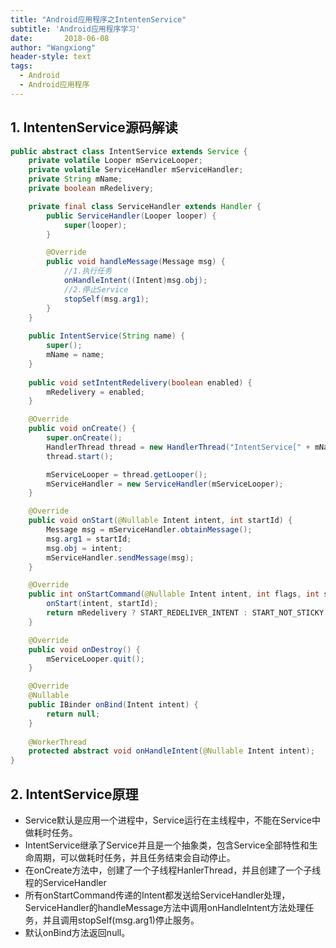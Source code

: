 ```yaml
---
title: "Android应用程序之IntentenService"
subtitle: 'Android应用程序学习'
date:       2018-06-08
author: "Wangxiong"
header-style: text
tags:
  - Android
  - Android应用程序
---
```

## 1. IntentenService源码解读

```java
public abstract class IntentService extends Service {
    private volatile Looper mServiceLooper;
    private volatile ServiceHandler mServiceHandler;
    private String mName;
    private boolean mRedelivery;

    private final class ServiceHandler extends Handler {
        public ServiceHandler(Looper looper) {
            super(looper);
        }

        @Override
        public void handleMessage(Message msg) {
            //1.执行任务
            onHandleIntent((Intent)msg.obj);
            //2.停止Service
            stopSelf(msg.arg1);
        }
    }
    
    public IntentService(String name) {
        super();
        mName = name;
    }
    
    public void setIntentRedelivery(boolean enabled) {
        mRedelivery = enabled;
    }

    @Override
    public void onCreate() {
        super.onCreate();
        HandlerThread thread = new HandlerThread("IntentService[" + mName + "]");
        thread.start();

        mServiceLooper = thread.getLooper();
        mServiceHandler = new ServiceHandler(mServiceLooper);
    }

    @Override
    public void onStart(@Nullable Intent intent, int startId) {
        Message msg = mServiceHandler.obtainMessage();
        msg.arg1 = startId;
        msg.obj = intent;
        mServiceHandler.sendMessage(msg);
    }

    @Override
    public int onStartCommand(@Nullable Intent intent, int flags, int startId) {
        onStart(intent, startId);
        return mRedelivery ? START_REDELIVER_INTENT : START_NOT_STICKY;
    }

    @Override
    public void onDestroy() {
        mServiceLooper.quit();
    }

    @Override
    @Nullable
    public IBinder onBind(Intent intent) {
        return null;
    }
    
    @WorkerThread
    protected abstract void onHandleIntent(@Nullable Intent intent);
}
```

## 2. IntentService原理

- Service默认是应用一个进程中，Service运行在主线程中，不能在Service中做耗时任务。
- IntentService继承了Service并且是一个抽象类，包含Service全部特性和生命周期，可以做耗时任务，并且任务结束会自动停止。
- 在onCreate方法中，创建了一个子线程HanlerThread，并且创建了一个子线程的ServiceHandler
- 所有onStartCommand传递的Intent都发送给ServiceHandler处理，ServiceHandler的handleMessage方法中调用onHandleIntent方法处理任务，并且调用stopSelf(msg.arg1)停止服务。
- 默认onBind方法返回null。

